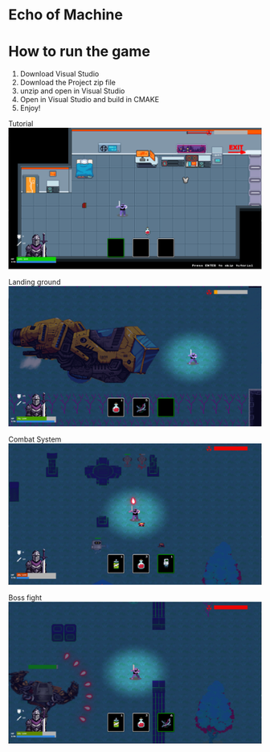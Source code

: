 # Echo of Machine

# How to run the game
1. Download Visual Studio
2. Download the Project zip file
3. unzip and open in Visual Studio
4. Open in Visual Studio and build in CMAKE
5. Enjoy!

Tutorial 
![](img/turtorial.png)

Landing ground
![](img/Landing.png)

Combat System
![](img/boss_map.png)

Boss fight
![](img/boss_fight.png)